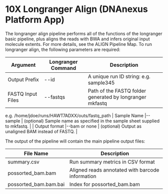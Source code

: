 <!-- dx-header -->

# 10X Longranger Align (DNAnexus Platform App)

The longranger align pipeline performs all of the functions of the longranger basic pipeline, plus aligns the reads with BWA and infers original input molecule extents. For more details, see the ALIGN Pipeline Map.
To run longranger align, the following parameters are required:

| Argument | Longranger Command  |  Description |
| --- | --- | --- |
| Output Prefix |--id  |  A unique run ID string: e.g. sample345 |
| FASTQ Input Files |--fastqs  |  Path of the FASTQ folder generated by longranger mkfastq |
e.g. /home/jdoe/runs/HAWT7ADXX/outs/fastq_path
| Sample Name |--sample  |  (optional) Sample name as specified in the sample sheet supplied to mkfastq. |
| Output format |--bam or none  | (optional) Output as unaligned BAM instead of FASTQ. |

The output of the pipeline will contain the main pipeline output files:

|File Name   |Description|
| --- | --- |
|summary.csv |Run summary metrics in CSV format|
|possorted_bam.bam   |Aligned reads annotated with barcode information|
|possorted_bam.bam.bai    | Index for possorted_bam.bam|
